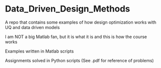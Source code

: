 # Data_Driven_Design_Methods
A repo that contains some examples of how design optimization works with UQ and data driven models

I am NOT a big Matlab fan, but it is what it is and this is how the course works

Examples written in Matlab scripts

Assignments solved in Python scripts (See .pdf for reference of problems)
